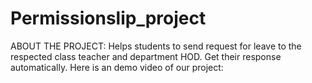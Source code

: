 # Permissionslip_project
ABOUT THE PROJECT:
Helps students to send request for leave to the respected class teacher and department HOD.
Get their response automatically.
Here is an demo video of our project:
